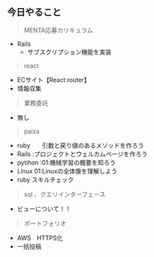 ## 今日やること

> MENTA応募カリキュラム
- Rails
  - サブスクリプション機能を実装

  
> react
- ECサイト【React router】
- 情報収集


> 業務委託
- 無し


> paiza
- ruby　　引数と戻り値のあるメソッドを作ろう
- Rails :プロジェクトとウェルカムページを作ろう
- pytihon :01:機械学習の概要を知ろう 
- Linux 01:Linuxの全体像を理解しよう
- ruby スキルチェック



> sql 、クエリインターフェース
- ビューについて！！

> ポートフォリオ
 - AWS　HTTPS化
 - 一括投稿
